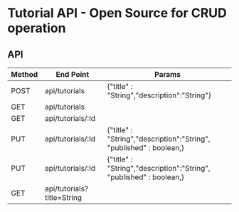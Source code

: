 # Tutorial API - Open Source for CRUD operation

## API 

| Method | End Point | Params | 
| --- | --- | --- |
| POST | api/tutorials | {"title" : "String","description":"String"} |
| GET | api/tutorials |  | 
| GET | api/tutorials/:Id |  |
| PUT | api/tutorials/:Id | {"title" : "String","description":"String", "published" : boolean,} |
| PUT | api/tutorials/:Id | {"title" : "String","description":"String", "published" : boolean,} |
| GET | api/tutorials?title=String |  |
